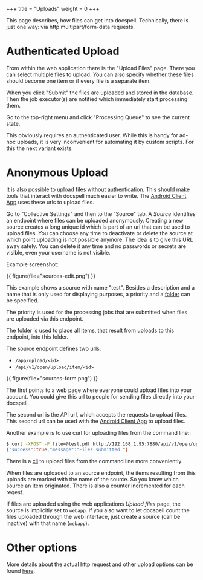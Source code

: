 +++
title = "Uploads"
weight = 0
+++

This page describes, how files can get into docspell. Technically,
there is just one way: via http multipart/form-data requests.


# Authenticated Upload

From within the web application there is the "Upload Files"
page. There you can select multiple files to upload. You can also
specify whether these files should become one item or if every file is
a separate item.

When you click "Submit" the files are uploaded and stored in the
database. Then the job executor(s) are notified which immediately
start processing them.

Go to the top-right menu and click "Processing Queue" to see the
current state.

This obviously requires an authenticated user. While this is handy for
ad-hoc uploads, it is very inconvenient for automating it by custom
scripts. For this the next variant exists.

# Anonymous Upload

It is also possible to upload files without authentication. This
should make tools that interact with docspell much easier to write.
The [Android Client App](@/docs/tools/android.md) uses these urls to
upload files.

Go to "Collective Settings" and then to the "Source" tab. A *Source*
identifies an endpoint where files can be uploaded anonymously.
Creating a new source creates a long unique id which is part of an url
that can be used to upload files. You can choose any time to
deactivate or delete the source at which point uploading is not
possible anymore. The idea is to give this URL away safely. You can
delete it any time and no passwords or secrets are visible, even your
username is not visible.

Example screenshot:

{{ figure(file="sources-edit.png") }}

This example shows a source with name "test". Besides a description
and a name that is only used for displaying purposes, a priority and a
[folder](@/docs/webapp/metadata.md#folders) can be specified.

The priority is used for the processing jobs that are submitted when
files are uploaded via this endpoint.

The folder is used to place all items, that result from uploads to
this endpoint, into this folder.

The source endpoint defines two urls:

- `/app/upload/<id>`
- `/api/v1/open/upload/item/<id>`

{{ figure(file="sources-form.png") }}

The first points to a web page where everyone could upload files into
your account. You could give this url to people for sending files
directly into your docspell.

The second url is the API url, which accepts the requests to upload
files. This second url can be used with the [Android Client
App](@/docs/tools/android.md) to upload files.

Another example is to use curl for uploading files from the command
line::

``` bash
$ curl -XPOST -F file=@test.pdf http://192.168.1.95:7880/api/v1/open/upload/item/3H7hvJcDJuk-NrAW4zxsdfj-K6TMPyb6BGP-xKptVxUdqWa
{"success":true,"message":"Files submitted."}
```

There is a [cli](@/docs/tools/cli.md) to upload files from the command
line more conveniently.

When files are uploaded to an source endpoint, the items resulting
from this uploads are marked with the name of the source. So you know
which source an item originated. There is also a counter incremented
for each reqest.

If files are uploaded using the web applications *Upload files* page,
the source is implicitly set to `webapp`. If you also want to let
docspell count the files uploaded through the web interface, just
create a source (can be inactive) with that name (`webapp`).


# Other options

More details about the actual http request and other upload options
can be found [here](@/docs/api/upload.md).
